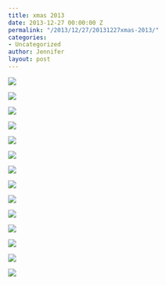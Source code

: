 ```yaml
---
title: xmas 2013
date: 2013-12-27 00:00:00 Z
permalink: "/2013/12/27/20131227xmas-2013/"
categories:
- Uncategorized
author: Jennifer
layout: post
---
```


<div class="image-gallery-wrapper">
  <p>
    <img src="/assets/images/xmas-2013/2013-12-25+07.31.04.jpg" />
  </p>

  <p>
    <img src="/assets/images/xmas-2013/2013-12-24+11.15.49.jpg" />
  </p>

  <p>
    <img src="/assets/images/xmas-2013/2013-12-24+11.31.05.jpg" />
  </p>

  <p>
    <img src="/assets/images/xmas-2013/2013-12-24+11.35.11.jpg" />
  </p>

  <p>
    <img src="/assets/images/xmas-2013/2013-12-24+11.36.18.jpg" />
  </p>

  <p>
    <img src="/assets/images/xmas-2013/2013-12-24+12.38.32.jpg" />
  </p>

  <p>
    <img src="/assets/images/xmas-2013/2013-12-24+20.38.17.jpg" />
  </p>

  <p>
    <img src="/assets/images/xmas-2013/2013-12-25+07.36.02.jpg" />
  </p>

  <p>
    <img src="/assets/images/xmas-2013/2013-12-25+07.47.48.jpg" />
  </p>

  <p>
    <img src="/assets/images/xmas-2013/2013-12-25+07.47.40.jpg" />
  </p>

  <p>
    <img src="/assets/images/xmas-2013/2013-12-25+08.16.39.jpg" />
  </p>

  <p>
    <img src="/assets/images/xmas-2013/2013-12-25+08.21.01.jpg" />
  </p>

  <p>
    <img src="/assets/images/xmas-2013/2013-12-25+09.46.11.jpg" />
  </p>

  <p>
    <img src="/assets/images/xmas-2013/2013-12-25+16.05.18.jpg" />
  </p>
</div>
